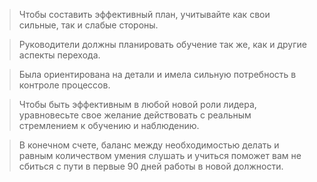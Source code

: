 >Чтобы составить эффективный план, учитывайте как свои сильные, так и слабые стороны.

>Руководители должны планировать обучение так же, как и другие аспекты перехода.

>Была ориентирована на детали и имела сильную потребность в контроле процессов.

>Чтобы быть эффективным в любой новой роли лидера, уравновесьте свое желание действовать с реальным стремлением к обучению и наблюдению.

>В конечном счете, баланс между необходимостью делать и равным количеством умения слушать и учиться поможет вам не сбиться с пути в первые 90 дней работы в новой должности.